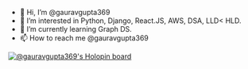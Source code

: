 - 👋 Hi, I’m @gauravgupta369
- 👀 I’m interested in Python, Django, React.JS, AWS, DSA, LLD< HLD.
- 🌱 I’m currently learning Graph DS.
- 📫 How to reach me @gauravgupta369

<!---
gauravgupta369/gauravgupta369 is a ✨ special ✨ repository because its `README.md` (this file) appears on your GitHub profile.
You can click the Preview link to take a look at your changes.
--->
[![@gauravgupta369's Holopin board](https://holopin.me/gauravgupta369)](https://holopin.io/@gauravgupta369)
